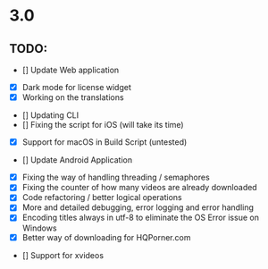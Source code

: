 # 3.0


## TODO:

- [] Update Web application
- [x] Dark mode for license widget
- [x] Working on the translations
- [] Updating CLI
- [] Fixing the script for iOS (will take its time)
- [x] Support for macOS in Build Script (untested)
- [] Update Android Application
- [x] Fixing the way of handling threading / semaphores
- [x] Fixing the counter of how many videos are already downloaded
- [x] Code refactoring / better logical operations
- [x] More and detailed debugging, error logging and error handling
- [x] Encoding titles always in utf-8 to eliminate the OS Error issue on Windows
- [x] Better way of downloading for HQPorner.com
- [] Support for xvideos